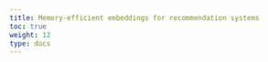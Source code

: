 ```yaml
---
title: Memory-efficient embeddings for recommendation systems
toc: true
weight: 12
type: docs
---
```

